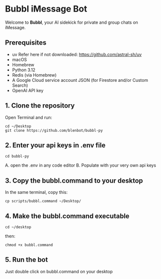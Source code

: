 # Bubbl iMessage Bot

Welcome to **Bubbl**, your AI sidekick for private and group chats on iMessage.

## Prerequisites
- uv
Refer here if not downloaded: https://github.com/astral-sh/uv
- macOS  
- Homebrew  
- Python 3.12  
- Redis (via Homebrew)  
- A Google Cloud service account JSON (for Firestore and/or Custom Search)  
- OpenAI API key  

## 1. Clone the repository

Open Terminal and run:

```
cd ~/Desktop
git clone https://github.com/blenbot/bubbl-py
```

## 2. Enter your api keys in .env file
```
cd bubbl-py
```
A. open the .env in any code editor
B. Populate with your very own api keys


## 3. Copy the bubbl.command to your desktop
In the same terminal, copy this:
```
cp scripts/bubbl.command ~/Desktop/
```

## 4. Make the bubbl.command executable

```
cd ~/desktop
```


then:
```
chmod +x bubbl.command
```

## 5. Run the bot
Just double click on bubbl.command on your desktop